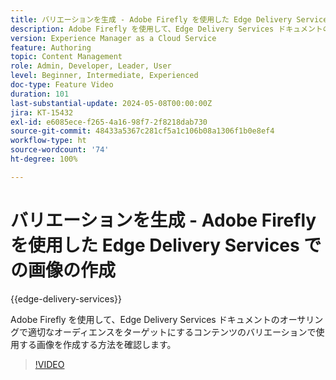 ```yaml
---
title: バリエーションを生成 - Adobe Firefly を使用した Edge Delivery Services での画像の作成
description: Adobe Firefly を使用して、Edge Delivery Services ドキュメントのオーサリングで適切なオーディエンスをターゲットにするコンテンツのバリエーションで使用する画像を作成する方法を確認します。
version: Experience Manager as a Cloud Service
feature: Authoring
topic: Content Management
role: Admin, Developer, Leader, User
level: Beginner, Intermediate, Experienced
doc-type: Feature Video
duration: 101
last-substantial-update: 2024-05-08T00:00:00Z
jira: KT-15432
exl-id: e6085ece-f265-4a16-98f7-2f8218dab730
source-git-commit: 48433a5367c281cf5a1c106b08a1306f1b0e8ef4
workflow-type: ht
source-wordcount: '74'
ht-degree: 100%

---
```


# バリエーションを生成 - Adobe Firefly を使用した Edge Delivery Services での画像の作成

{{edge-delivery-services}}

Adobe Firefly を使用して、Edge Delivery Services ドキュメントのオーサリングで適切なオーディエンスをターゲットにするコンテンツのバリエーションで使用する画像を作成する方法を確認します。

>[!VIDEO](https://video.tv.adobe.com/v/3438357/?learn=on&captions=jpn)
